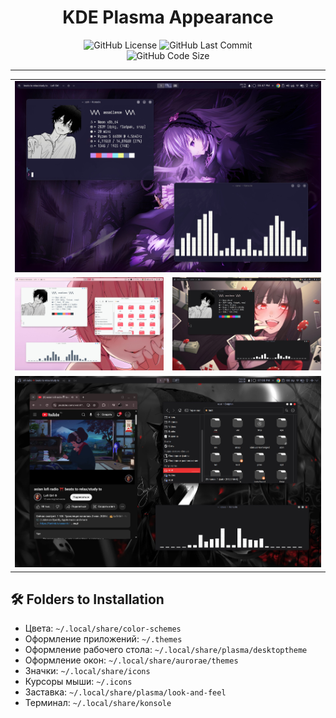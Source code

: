 <div align="center">
  <h1>KDE Plasma Appearance</h1>
  <img src="https://img.shields.io/github/license/assailance/plasma-dotfiles?style=for-the-badge&logo=instatus&color=a6c3f7&logoColor=D9E0EE&labelColor=302D41" alt="GitHub License">
  <img src="https://img.shields.io/github/last-commit/assailance/plasma-dotfiles?&style=for-the-badge&color=a6abf7&logoColor=D9E0EE&labelColor=302D41" alt="GitHub Last Commit">
  <br/>
  <img src="https://img.shields.io/github/repo-size/assailance/plasma-dotfiles?color=cba6f7&label=SIZE&logo=googledrive&style=for-the-badge&logoColor=D9E0EE&labelColor=302D41" alt="GitHub Code Size">
</div>

***

<table align="center">
  <tr>
    <td colspan="4"><img src="./screenshots/jolly-theme.jpg"></td>
  </tr>
  <tr>
    <td colspan="1"><img src="./screenshots/moe-theme.jpg"></td>
    <td colspan="1"><img src="./screenshots/nothing-theme-2.jpg"></td>
  </tr>
  <tr>
    <td colspan="4"><img src="./screenshots/nothing-theme.jpg"></td>
  </tr>
</table>

## 🛠 Folders to Installation

-   Цвета: `~/.local/share/color-schemes`
-   Оформление приложений: `~/.themes`
-   Оформление рабочего стола: `~/.local/share/plasma/desktoptheme`
-   Оформление окон: `~/.local/share/aurorae/themes`
-   Значки: `~/.local/share/icons`
-   Курсоры мыши: `~/.icons`
-   Заставка: `~/.local/share/plasma/look-and-feel`
-   Терминал: `~/.local/share/konsole`
